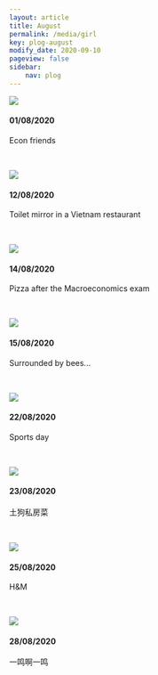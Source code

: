 ```yaml
---
layout: article
title: August
permalink: /media/girl
key: plog-august
modify_date: 2020-09-10
pageview: false
sidebar:
    nav: plog
---
```




<!--more-->



<div class="card">
  <div class="card__image">
    <img class="image" src="https://github.com/Yuleii/Yuleii.github.io/raw/master/pictures/plog_pics/august/20200801.JPG"/>
  </div>
  <div class="card__content">
    <div class="card__header">
      <h4>01/08/2020</h4>
    </div>
    <p>
      Econ friends
    </p>
  </div>
</div>

&nbsp;

<div class="card">
  <div class="card__image">
    <img class="image" src="https://github.com/Yuleii/Yuleii.github.io/raw/master/pictures/plog_pics/august/20200812.JPG"/>
  </div>
  <div class="card__content">
    <div class="card__header">
      <h4>12/08/2020</h4>
    </div>
    <p>
      Toilet mirror in a Vietnam restaurant
    </p>
  </div>
</div>

&nbsp;

<div class="card">
  <div class="card__image">
    <img class="image" src="https://github.com/Yuleii/Yuleii.github.io/raw/master/pictures/plog_pics/august/20200814.JPG"/>
  </div>
  <div class="card__content">
    <div class="card__header">
      <h4>14/08/2020</h4>
    </div>
    <p>
      Pizza after the Macroeconomics exam
    </p>
  </div>
</div>

&nbsp;

<div class="card">
  <div class="card__image">
    <img class="image" src="https://github.com/Yuleii/Yuleii.github.io/raw/master/pictures/plog_pics/august/20200815.JPG"/>
  </div>
  <div class="card__content">
    <div class="card__header">
      <h4>15/08/2020</h4>
    </div>
    <p>
      Surrounded by bees...
    </p>
  </div>
</div>


&nbsp;

<div class="card">
  <div class="card__image">
    <img class="image" src="https://github.com/Yuleii/Yuleii.github.io/raw/master/pictures/plog_pics/august/20200822.JPG"/>
  </div>
  <div class="card__content">
    <div class="card__header">
      <h4>22/08/2020</h4>
    </div>
    <p>
    Sports day
    </p>
  </div>
</div>

&nbsp;

<div class="card">
  <div class="card__image">
    <img class="image" src="https://github.com/Yuleii/Yuleii.github.io/raw/master/pictures/plog_pics/august/20200823.JPG"/>
  </div>
  <div class="card__content">
    <div class="card__header">
      <h4>23/08/2020</h4>
    </div>
    <p>
    土狗私房菜
    </p>
  </div>
</div>

&nbsp;

<div class="card">
  <div class="card__image">
    <img class="image" src="https://github.com/Yuleii/Yuleii.github.io/raw/master/pictures/plog_pics/august/20200825.JPG"/>
  </div>
  <div class="card__content">
    <div class="card__header">
      <h4>25/08/2020</h4>
    </div>
    <p>
    H&M
    </p>
  </div>
</div>

&nbsp;

<div class="card">
  <div class="card__image">
    <img class="image" src="https://github.com/Yuleii/Yuleii.github.io/raw/master/pictures/plog_pics/august/20200828.JPG"/>
  </div>
  <div class="card__content">
    <div class="card__header">
      <h4>28/08/2020</h4>
    </div>
    <p>
    一鸣啊一鸣
    </p>
  </div>
</div>